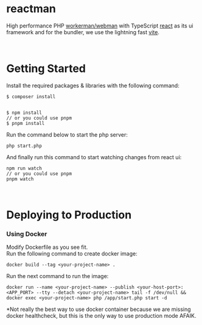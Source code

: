 # reactman

High performance PHP [workerman/webman](https://github.com/walkor/webman) with TypeScript [react](https://github.com/facebook/react) as its ui framework and for the bundler, we use the lightning fast [vite](https://github.com/vitejs/vite).

<br>

# Getting Started

Install the required packages & libraries with the following command:
```
$ composer install


$ npm install
// or you could use pnpm
$ pnpm install
```

Run the command below to start the php server:
```
php start.php
```

And finally run this command to start watching changes from react ui:
```
npm run watch
// or you could use pnpm
pnpm watch
```

<br>

# Deploying to Production

### Using Docker

Modify Dockerfile as you see fit.<br>
Run the following command to create docker image:
```
docker build --tag <your-project-name> .
```
Run the next command to run the image:
```
docker run --name <your-project-name> --publish <your-host-port>:<APP_PORT> --tty --detach <your-project-name> tail -f /dev/null && docker exec <your-project-name> php /app/start.php start -d
```
<caption>*Not really the best way to use docker container because we are missing docker healthcheck, but this is the only way to use production mode AFAIK.</caption>